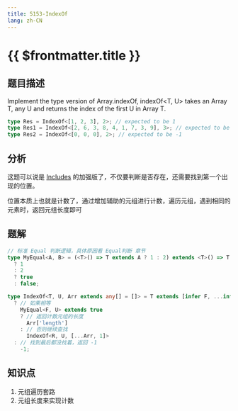 ```yaml
---
title: 5153-IndexOf
lang: zh-CN
---
```


# {{ $frontmatter.title }}

## 题目描述

Implement the type version of Array.indexOf, indexOf<T, U> takes an Array T, any U and returns the index of the first U in Array T.

```ts
type Res = IndexOf<[1, 2, 3], 2>; // expected to be 1
type Res1 = IndexOf<[2, 6, 3, 8, 4, 1, 7, 3, 9], 3>; // expected to be 2
type Res2 = IndexOf<[0, 0, 0], 2>; // expected to be -1
```

## 分析

这题可以说是 [Includes](/easy/898-实现Includes.md) 的加强版了，不仅要判断是否存在，还需要找到第一个出现的位置。

位置本质上也就是计数了，通过增加辅助的元组进行计数，遍历元组，遇到相同的元素时，返回元组长度即可

## 题解

```ts
// 标准 Equal 判断逻辑，具体原因看 Equal判断 章节
type MyEqual<A, B> = (<T>() => T extends A ? 1 : 2) extends <T>() => T extends B
  ? 1
  : 2
  ? true
  : false;

type IndexOf<T, U, Arr extends any[] = []> = T extends [infer F, ...infer R]
  ? // 如果相等
    MyEqual<F, U> extends true
    ? // 返回计数元组的长度
      Arr['length']
    : // 否则继续查找
      IndexOf<R, U, [...Arr, 1]>
  : // 找到最后都没找着，返回 -1
    -1;
```

## 知识点

1. 元组遍历套路
2. 元组长度来实现计数
